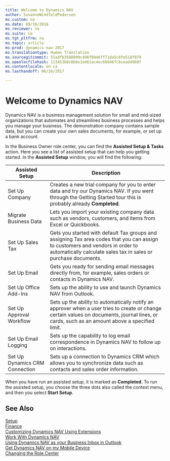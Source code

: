 ```yaml
---
title: Welcome to Dynamics NAV
author: SusanneWindfeldPedersen
ms.custom: na
ms.date: 09/16/2016
ms.reviewer: na
ms.suite: na
ms.tgt_pltfrm: na
ms.topic: article
ms-prod: dynamics-nav-2017
ms.translationtype: Human Translation
ms.sourcegitcommit: 51adfb3588099c496f0946ff71da5c6fe518f070
ms.openlocfilehash: 113453b0c0b6e1ed61ac4ec66046fcbcead4960f
ms.contentlocale: en-ca
ms.lasthandoff: 06/26/2017

---
```


# <a name="welcome-to-dynamics-nav"></a>Welcome to Dynamics NAV

Dynamics NAV is a business management solution for small and mid-sized organizations that automates and streamlines business processes and helps you manage your business. The demonstration company contains sample data, but you can create your own sales documents, for example, or set up a bank account.  

In the Business Owner role center, you can find the **Assisted Setup & Tasks** action. Here you see a list of assisted setup that can help you getting started. In the **Assisted Setup** window, you will find the following:

|Assisted Setup           |Description                                                                                      |
|-------------------------|-------------------------------------------------------------------------------------------------|
|Set Up Company           |Creates a new trial company for you to enter data and try our Dynamics NAV. If you went through the Getting Started tour this is probably already **Completed**. |
|Migrate Business Data    |Lets you import your existing company data such as vendors, customers, and items from Excel or Quickbooks.|
|Set Up Sales Tax         |Gets you started with default Tax groups and assigning Tax area codes that you can assign to customers and vendors in order to automatically calculate sales tax in sales or purchase documents.|
|Set Up Email             |Gets you ready for sending email messages directly from, for example, sales orders or contacts in Dynamics NAV.|
|Set Up Office Add-Ins    |Sets up the ability to use and launch Dynamics NAV from Outlook.|
|Set Up Approval Workflow|Sets up the ability to automatically notify an approver when a user tries to create or change certain values on documents, journal lines, or cards, such as an amount above a specified limit.|
|Set Up Email Logging     |Sets up the capability to log email correspondence in Dynamics NAV to follow up on interactions.|
|Set Up Dynamics CRM Connection|Sets up a connection to Dynamics CRM which allows you to synchronize data such as contacts and sales order information.|

When you have run an assisted setup, it is marked as **Completed**. To run the assisted setup, you choose the three dots also called the context menu, and then you select **Start Setup**.


## <a name="see-also"></a>See Also
[Setup](setup.md)  
[Finance](finance-setup.md)  
[Customizing Dynamics NAV Using Extensions](ui-extensions.md)  
[Work With Dynamics NAV](ui-work-product.md)  
[Using Dynamics NAV as your Business Inbox in Outlook](across-outlook.md)  
[Get Dynamics NAV on my Mobile Device](install-mobile-app.md)  
[Changing the Role Center](ui-change-role.md)  

